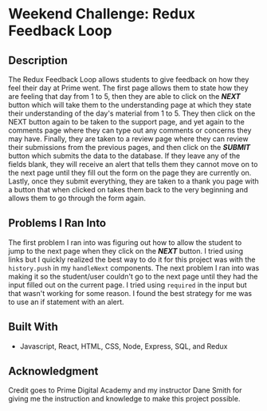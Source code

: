 # **Weekend Challenge: Redux Feedback Loop**

## **Description**

The Redux Feedback Loop allows students to give feedback on how they feel their day at Prime went. The first page allows them to state how they are feeling that day from 1 to 5, then they are able to click on the ***NEXT*** button which will take them to the understanding page at which they state their understanding of the day's material from 1 to 5. They then click on the NEXT button again to be taken to the support page, and yet again to the comments page where they can type out any comments or concerns they may have. Finally, they are taken to a review page where they can review their submissions from the previous pages, and then click on the ***SUBMIT*** button which submits the data to the database. If they leave any of the fields blank, they will receive an alert that tells them they cannot move on to the next page until they fill out the form on the page they are currently on. Lastly, once they submit everything, they are taken to a thank you page with a button that when clicked on takes them back to the very beginning and allows them to go through the form again.    

## **Problems I Ran Into**

The first problem I ran into was figuring out how to allow the student to jump to the next page when they click on the ***NEXT*** button. I tried using links but I quickly realized the best way to do it for this project was with the `history.push` in my `handleNext` components. The next problem I ran into was making it so the student/user couldn't go to the next page until they had the input filled out on the current page. I tried using `required` in the input but that wasn't working for some reason. I found the best strategy for me was to use an if statement with an alert.   

## **Built With**

- Javascript, React, HTML, CSS, Node, Express, SQL, and Redux

## **Acknowledgment**

Credit goes to Prime Digital Academy and my instructor Dane Smith for giving me the instruction and knowledge to make this project possible.
